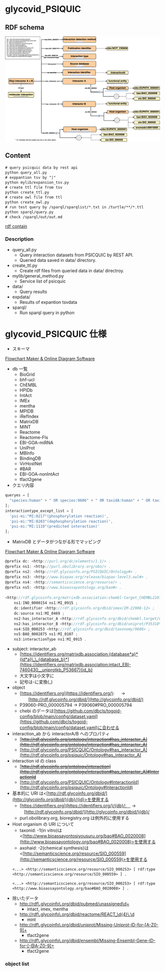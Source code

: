 # glycovid_PSIQUIC
## RDF schema
![RDF schema](img/schema.png)

## Content

```
# query psicquic data by rest api
python query_all.py
# exppantion tsv by "|"
python mylib/expansion_tsv.py
# create ttl file from tsv
python create_ttl.py
# create owl file from ttl
python create_owl.py
# run test query by /sparql/sparqlist/*.txt in /turtle/**/*.ttl
python sparql/query.py
# check /sparql/out/out.md
```

[rdf contain](https://github.com/arakkkkk/glycovid_PSIQUIC/blob/main/sparql/out/out.md)<br>

### Description
- query_all.py
  - Query interaction datasets from PSICQUIC by REST API.
  - Queried data saved in data/ directory.
- create_ttl.py
  - Create rdf files from queried data in data/ directroy.
- mylib/general_method.py
  - Service list of psicquic
- data/
  - Query results
- expdata/
  - Results of expantion tsvdata
- sparql/
  - Run sparql query in python

# glycovid_PSICQUIC 仕様

- スキーマ

[Flowchart Maker & Online Diagram Software](https://app.diagrams.net/#G1l1cZKZryTm6ed0e-L-dOC0RhhKUMjtAt)

- db 一覧
  - BioGrid
  - bhf-ucl
  - ChEMBL
  - HPIDb
  - IntAct
  - IMEx
  - mentha
  - MPIDB
  - iRefIndex
  - MatrixDB
  - MINT
  - Reactome
  - Reactome-FIs
  - EBI-GOA-miRNA
  - UniProt
  - MBInfo
  - BindingDB
  - VirHostNet
  - #BAR
  - EBI-GOA-nonIntAct
  - tfact2gene
- クエリ内容

```jsx
queryes = [
  "species:human" + " OR species:9606" + " OR taxidA:human" + " OR taxidA:9606" + " OR taxidB:human" + " OR taxidA:9606"
];
interactiontype_except_list = [
  'psi-mi:"MI:0217"(phosphorylation reaction)',
  'psi-mi:"MI:0203"(dephosphorylation reaction)',
  'psi-mi:"MI:1110"(predicted interaction)'
];
```

- MatrixDB とデータがつながる形でマッピング

[Flowchart Maker & Online Diagram Software](https://app.diagrams.net/#G1Vdkum5NCG3MsLvJ7HJ6PDXt6iG7PCHaw)

```jsx
@prefix dc: <http://purl.org/dc/elements/1.1/> .
@prefix ns1: <http://purl.obolibrary.org/obo/> .
@prefix ns2: <http://rdf.glycoinfo.org/PSICQUIC/Ontology#> .
@prefix ns3: <http://www.biopax.org/release/biopax-level3.owl#> .
@prefix ns4: <http://semanticscience.org/resource/> .
@prefix ns5: <http://www.bioassayontology.org/bao#> .

<http://rdf.glycoinfo.org/matrixdb.association:chembl-target_CHEMBL2107838__uniprotkb_P35318%23PRO_0000000963> ns1:IAO_0000119 <http://rdf.glycoinfo.org/dbid/imex/IM-22908> ;
    ns1:INO_0000154 ns1:MI_0915 ;
    dc:identifier <http://rdf.glycoinfo.org/dbid/imex/IM-22908-12> ;
    dc:source ns1:MI_0469 ;
    ns2:has_interactor_A <http://rdf.glycoinfo.org/dbid/chembl.target/CHEMBL2107838> ;
    ns2:has_interactor_B <http://rdf.glycoinfo.org/dbid/uniprot/P35318%23PRO_0000000963> ;
    ns4:SIO_000253 <http://rdf.glycoinfo.org/dbid/taxonomy/9606> ;
    ns5:BAO_0002875 ns1:MI_0107 ;
    ns3:interactionType ns1:MI_0915 .
```

- subject: interactor_ab
  - [https://identifiers.org/matrixdb.association:{database*a}*{id*a}\_\_{database_b}*](https://identifiers.org/matrixdb.association:intact_EBI-7460430__uniprotkb_P53667){id_b}
  - 大文字は小文字に
  - 記号は-に変換(\_)
- object
  - [https://identifiers.org](https://identifiers.org/): 　 → 　　[http://rdf.glycoinfo.org/dbid/](http://glycoinfo.org/dbid/)
  - P39060-PRO_000005794 → P39060#PRO_000005794
  - chebi のデータは[https://github.com/dbcls/togoid-config/blob/main/config/dataset.yaml](https://github.com/dbcls/togoid-config/blob/main/config/dataset.yaml)に合わせる
- interaction_ab から interactorA/B へのプロパティ
  - [~~http://rdf.glycoinfo.org/ontology/interaction#has_interactor_A](http://rdf.glycoinfo.org/ontology/interaction#has_interactor_A)~~
  - [http://rdf.glycoinfo.org/PSICQUIC/Ontology#has_interactor_A](http://rdf.glycoinfo.org/psiquic/Ontology#has_interactor_A)
- interaction id の class
  - [~~http://rdf.glycoinfo.org/ontology/interaction](http://rdf.glycoinfo.org/ontology/interaction#has_interactor_A)#InteractionId~~
  - [http://rdf.glycoinfo.org/PSICQUIC/Ontology#InteractionId](http://rdf.glycoinfo.org/psiquic/Ontology#InteractionId)
- 基本的に URI は<[http://rdf.glycoinfo.org/dbid/](http://glycoinfo.org/dbid/){db}/{id}>を使用する
  - [https://identifiers.org](https://identifiers.org/)/{db}/:　 → 　[http://rdf.glycoinfo.org/dbid/](http://glycoinfo.org/dbid/){db}/
  - purl.obolibrary.org, bioregistry.org は例外的に使用する
- Host organism の URI について
  - taxonid: -1(in vitro)は<[http://www.bioassayontosiyousuru.org/bao#BAO_0020008](http://www.bioassayontology.org/bao#BAO_0020008)>を使用する
  - axohaid: -2(chemical synthesis)は<[http://semanticscience.org/resource/SIO_000559](http://semanticscience.org/resource/SIO_000559)>を使用する
  ```
  <...> <http://semanticscience.org/resource/SIO_000253> [ rdf:type <http://semanticscience.org/resource/SIO_000559> ] .
  ```
  ```
  <...> <http://semanticscience.org/resource/SIO_000253> [ rdf:type <http://www.bioassayontology.org/bao#BAO_0020008> ] .
  ```
- 除いたデータ
  - [http://rdf\\.glycoinfo\\.org/dbid/pubmed/unassigned\\d+](http://rdf%5C%5C.glycoinfo%5C%5C.org/dbid/pubmed/unassigned%5C%5Cd+)
    - intact, imex, mentha
  - [http://rdf\\.glycoinfo\\.org/dbid/reactome/REACT\_\\d{4}\\.\\d](http://rdf%5C%5C.glycoinfo%5C%5C.org/dbid/reactome/REACT_%5C%5Cd%7B4%7D%5C%5C.%5C%5Cd)
    - mint
  - [http://rdf\\.glycoinfo\\.org/dbid/uniprot/Missing-Uniprot-ID-for-[A-Z0-9]+](http://rdf%5C%5C.glycoinfo%5C%5C.org/dbid/uniprot/Missing-Uniprot-ID-for-%5BA-Z0-9%5D+)
    - tfact2gene
  - [http://rdf\\.glycoinfo\\.org/dbid/ensembl/Missing-Ensembl-Gene-ID-for-[-@A-Z0-9]+](http://rdf%5C%5C.glycoinfo%5C%5C.org/dbid/ensembl/Missing-Ensembl-Gene-ID-for-%5B-@A-Z0-9%5D+)
    - tfact2gene

### object list
